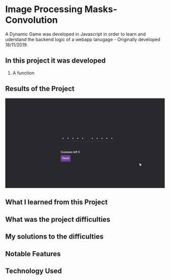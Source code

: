# Image Processing Masks-Convolution

A Dynamic Game was developed in Javascript in order to learn and uderstand the backend logic of a webapp lanugage - Originally developed 18/11/2019



## In this project it was developed 
1. A function 

## Results of the Project 
<img src="Images/PlayingLosingGame.gif" width="600">

## What I learned from this Project

## What was the project difficulties 

## My solutions to the difficulties

## Notable Features

## Technology Used 
